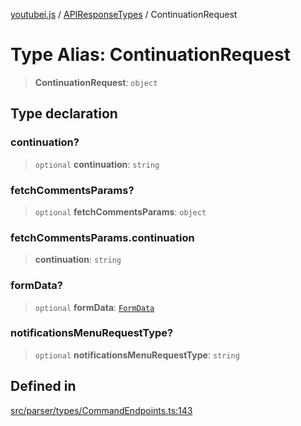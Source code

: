 [youtubei.js](../../../README.md) / [APIResponseTypes](../README.md) / ContinuationRequest

# Type Alias: ContinuationRequest

> **ContinuationRequest**: `object`

## Type declaration

### continuation?

> `optional` **continuation**: `string`

### fetchCommentsParams?

> `optional` **fetchCommentsParams**: `object`

### fetchCommentsParams.continuation

> **continuation**: `string`

### formData?

> `optional` **formData**: [`FormData`](FormData.md)

### notificationsMenuRequestType?

> `optional` **notificationsMenuRequestType**: `string`

## Defined in

[src/parser/types/CommandEndpoints.ts:143](https://github.com/LuanRT/YouTube.js/blob/fc5571629eca037af7de03f4b903da6add1f300b/src/parser/types/CommandEndpoints.ts#L143)
